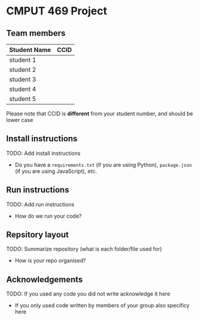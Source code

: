 # CMPUT 469 Project

## Team members

|Student Name| CCID |
|------------|------|
|student 1   |      |
|student 2   |      |
|student 3   |      |
|student 4   |      |
|student 5   |      |

Please note that CCID is **different** from your student number, and should be lower case

## Install instructions
TODO: Add install instructions
- Do you have a `requirements.txt` (if you are using Python), `package.json` (if you are using JavaScript), etc.

## Run instructions
TODO: Add run instructions
- How do we run your code?

## Repsitory layout
TODO: Summarize repository (what is each folder/file used for)
- How is your repo organised?

## Acknowledgements
TODO: If you used any code you did not write acknowledge it here
- If you only used code written by members of your group also specificy here
